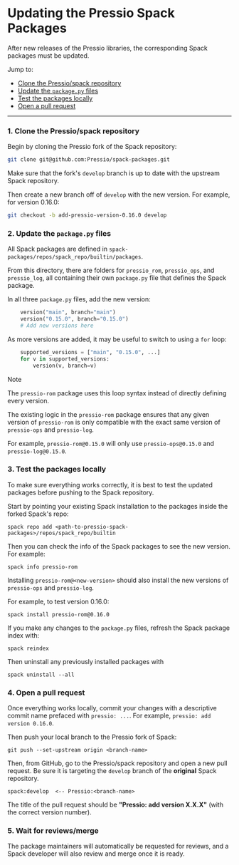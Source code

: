 # Updating the Pressio Spack Packages

After new releases of the Pressio libraries, the corresponding Spack packages must be updated.

Jump to:
- [Clone the Pressio/spack repository](#1-clone-the-pressiospack-repository)
- [Update the `package.py` files](#2-update-the-packagepy-files)
- [Test the packages locally](#3-test-the-packages-locally)
- [Open a pull request](#4-open-a-pull-request)

---

### 1. Clone the Pressio/spack repository

Begin by cloning the Pressio fork of the Spack repository:

```sh
git clone git@github.com:Pressio/spack-packages.git
```

Make sure that the fork's `develop` branch is up to date with the upstream
Spack repository.

Then create a new branch off of `develop` with the new version.
For example, for version 0.16.0:

```sh
git checkout -b add-pressio-version-0.16.0 develop
```

### 2. Update the `package.py` files

All Spack packages are defined in `spack-packages/repos/spack_repo/builtin/packages`.

From this directory, there are folders for `pressio_rom`,
`pressio_ops`, and `pressio_log`, all containing their own
`package.py` file that defines the Spack package.

In all three `package.py` files, add the new version:

```python
    version("main", branch="main")
    version("0.15.0", branch="0.15.0")
    # Add new versions here
```

As more versions are added, it may be useful to switch
to using a `for` loop:

```python
    supported_versions = ["main", "0.15.0", ...]
    for v in supported_versions:
        version(v, branch=v)
```

> [!NOTE]
> The `pressio-rom` package uses this loop syntax instead
> of directly defining every version.

The existing logic in the `pressio-rom` package ensures
that any given version of `pressio-rom` is only compatible
with the exact same version of `pressio-ops`
and `pressio-log`.

For example, `pressio-rom@0.15.0` will only use
`pressio-ops@0.15.0` and `pressio-log@0.15.0`.

### 3. Test the packages locally

To make sure everything works correctly, it is best to test
the updated packages before pushing to the Spack repository.

Start by pointing your existing Spack installation to the
packages inside the forked Spack's repo:

```
spack repo add <path-to-pressio-spack-packages>/repos/spack_repo/builtin
```

Then you can check the info of the Spack packages to see
the new version. For example:

```
spack info pressio-rom
```

Installing `pressio-rom@<new-version>` should also install
the new versions of `pressio-ops` and `pressio-log`.

For example, to test version 0.16.0:

```
spack install pressio-rom@0.16.0
```

If you make any changes to the `package.py` files, refresh
the Spack package index with:

```
spack reindex
```

Then uninstall any previously installed packages with

```
spack uninstall --all
```

### 4. Open a pull request

Once everything works locally, commit your changes with a
descriptive commit name prefaced with `pressio: ...`.
For example, `pressio: add version 0.16.0`.

Then push your local branch to the Pressio fork of Spack:

```
git push --set-upstream origin <branch-name>
```

Then, from GitHub, go to the Pressio/spack repository and
open a new pull request. Be sure it is targeting the
`develop` branch of the **original** Spack repository.

```
spack:develop  <-- Pressio:<branch-name>
```

The title of the pull request should be **"Pressio: add version X.X.X"** (with the correct version
number).

### 5. Wait for reviews/merge

The package maintainers will automatically be requested for
reviews, and a Spack developer will also review and merge
once it is ready.

